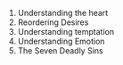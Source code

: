 1. Understanding the heart
2. Reordering Desires
3. Understanding temptation
4. Understanding Emotion
5. The Seven Deadly Sins